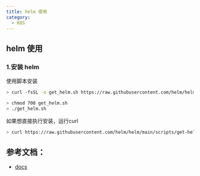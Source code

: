 ```yaml
---
title: helm 使用
category:
  - K8S
---
```


## helm 使用

### 1.安装 helm

使用脚本安装

```bash
> curl -fsSL -o get_helm.sh https://raw.githubusercontent.com/helm/helm/main/scripts/get-helm-3

> chmod 700 get_helm.sh
> ./get_helm.sh

```

如果想直接执行安装，运行curl

```bash
> curl https://raw.githubusercontent.com/helm/helm/main/scripts/get-helm-3 | bash
```

## 参考文档：
- [docs](https://helm.sh/zh/docs/intro/install/)

